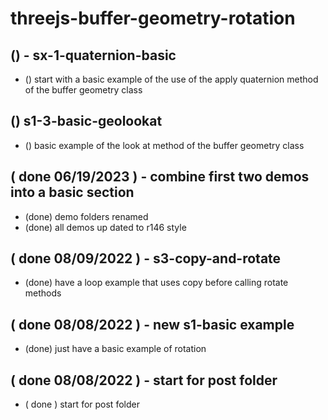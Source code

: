 # threejs-buffer-geometry-rotation

<!-- QUATERNION -->

## () - sx-1-quaternion-basic
* () start with a basic example of the use of the apply quaternion method of the buffer geometry class

<!-- BASIC SECTION -->

## () s1-3-basic-geolookat
* () basic example of the look at method of the buffer geometry class

<!-- LOOP SECTION -->

<!-- DONE -->

## ( done 06/19/2023 ) - combine first two demos into a basic section
* (done) demo folders renamed
* (done) all demos up dated to r146 style

## ( done 08/09/2022 ) - s3-copy-and-rotate
* (done) have a loop example that uses copy before calling rotate methods

## ( done 08/08/2022 ) - new s1-basic example
* (done) just have a basic example of rotation

## ( done 08/08/2022 ) - start for post folder
* ( done ) start for post folder

